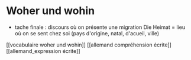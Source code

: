 
# Woher und wohin
- tache finale : discours où on présente une migration
Die Heimat = lieu où on se sent chez soi (pays d'origine, natal, d'acueil, ville)

[[vocabulaire woher und wohin]]
[[allemand compréhension écrite]]
[[allemand_expression écrite]]